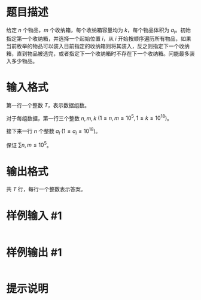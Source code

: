 # 题目描述

给定 $n$ 个物品，$m$ 个收纳箱，每个收纳箱容量均为 $k$，每个物品体积为 $a_i$。初始指定第一个收纳箱，并选择一个起始位置 $i$，从 $i$ 开始按顺序遍历所有物品，如果当前枚举的物品可以装入目前指定的收纳箱则将其装入，反之则指定下一个收纳箱，直到物品被选完，或者指定下一个收纳箱时不存在下一个收纳箱。问能最多装入多少物品。

# 输入格式

第一行一个整数 $T$，表示数据组数。

对于每组数据，第一行三个整数 $n, m, k$ $(1\leq n, m\leq 10^5, 1\leq k\leq 10^18)$。

接下来一行 $n$ 个整数 $a_i$ $(1\leq a_i\leq 10^18)$。

保证 $\sum n, m\leq 10^5$。

# 输出格式

共 $T$ 行，每行一个整数表示答案。

# 样例输入 #1

```

```

# 样例输出 #1

```

```

# 提示说明

